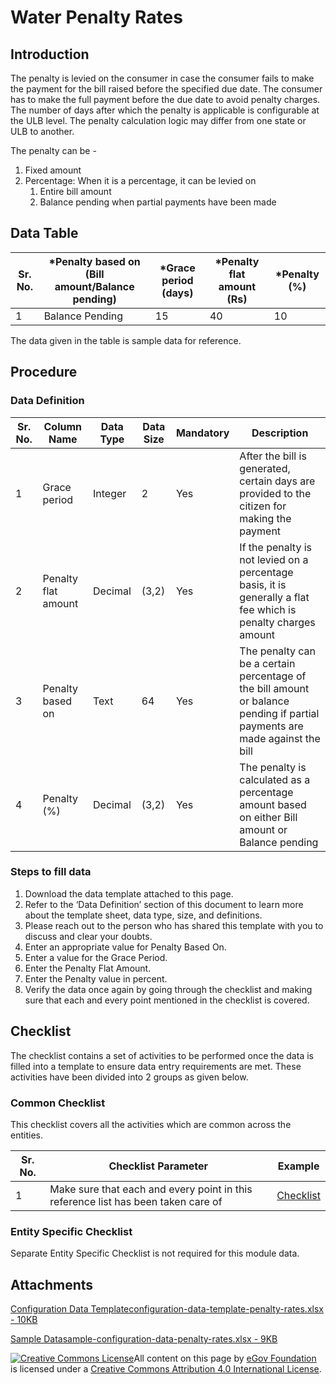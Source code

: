 # Water Penalty Rates

## Introduction <a href="#introduction" id="introduction"></a>

The penalty is levied on the consumer in case the consumer fails to make the payment for the bill raised before the specified due date. The consumer has to make the full payment before the due date to avoid penalty charges. The number of days after which the penalty is applicable is configurable at the ULB level. The penalty calculation logic may differ from one state or ULB to another.

The penalty can be -

1. Fixed amount
2. Percentage: When it is a percentage, it can be levied on
   1. Entire bill amount
   2. Balance pending when partial payments have been made

## Data Table <a href="#data-table" id="data-table"></a>

| Sr. No. | \*Penalty based on (Bill amount/Balance pending) | \*Grace period (days) | \*Penalty flat amount (Rs) | \*Penalty (%) |
| ------- | ------------------------------------------------ | --------------------- | -------------------------- | ------------- |
| 1       | Balance Pending                                  | 15                    | 40                         | 10            |

The data given in the table is sample data for reference.

## Procedure <a href="#procedure" id="procedure"></a>

### Data Definition <a href="#data-definition" id="data-definition"></a>

| Sr. No. | Column Name         | Data Type | Data Size | Mandatory | Description                                                                                                                 |
| ------- | ------------------- | --------- | --------- | --------- | --------------------------------------------------------------------------------------------------------------------------- |
| 1       | Grace period        | Integer   | 2         | Yes       | After the bill is generated, certain days are provided to the citizen for making the payment                                |
| 2       | Penalty flat amount | Decimal   | (3,2)     | Yes       | If the penalty is not levied on a percentage basis, it is generally a flat fee which is penalty charges amount              |
| 3       | Penalty based on    | Text      | 64        | Yes       | The penalty can be a certain percentage of the bill amount or balance pending if partial payments are made against the bill |
| 4       | Penalty (%)         | Decimal   | (3,2)     | Yes       | The penalty is calculated as a percentage amount based on either Bill amount or Balance pending                             |

### Steps to fill data <a href="#steps-to-fill-data" id="steps-to-fill-data"></a>

1. Download the data template attached to this page.
2. Refer to the ‘Data Definition’ section of this document to learn more about the template sheet, data type, size, and definitions.
3. Please reach out to the person who has shared this template with you to discuss and clear your doubts.
4. Enter an appropriate value for Penalty Based On.
5. Enter a value for the Grace Period.
6. Enter the Penalty Flat Amount.
7. Enter the Penalty value in percent.
8. Verify the data once again by going through the checklist and making sure that each and every point mentioned in the checklist is covered.

## Checklist <a href="#checklist" id="checklist"></a>

The checklist contains a set of activities to be performed once the data is filled into a template to ensure data entry requirements are met. These activities have been divided into 2 groups as given below.

### Common Checklist <a href="#common-checklist" id="common-checklist"></a>

This checklist covers all the activities which are common across the entities.

| Sr. No. | Checklist Parameter                                                               | Example                                                                                     |
| ------- | --------------------------------------------------------------------------------- | ------------------------------------------------------------------------------------------- |
| 1       | Make sure that each and every point in this reference list has been taken care of | ​[Checklist](https://digit-discuss.atlassian.net/wiki/spaces/DO/pages/502203140/Checklist)​ |

### Entity Specific Checklist <a href="#entity-specific-checklist" id="entity-specific-checklist"></a>

Separate Entity Specific Checklist is not required for this module data.

## Attachments <a href="#attachments" id="attachments"></a>

[Configuration Data Templateconfiguration-data-template-penalty-rates.xlsx - 10KB](https://firebasestorage.googleapis.com/v0/b/gitbook-28427.appspot.com/o/assets%2F-MERG\_iQW5oN4ukgXP8K%2Fsync%2F6736a6d4f73473589648d1cac7799a75b414ef84.xlsx?generation=1602050610927197\&alt=media)

[Sample Datasample-configuration-data-penalty-rates.xlsx - 9KB](https://firebasestorage.googleapis.com/v0/b/gitbook-28427.appspot.com/o/assets%2F-MERG\_iQW5oN4ukgXP8K%2Fsync%2F4f4334b9ecc2770e7469692f2e0b785d430c51be.xlsx?generation=1602050610993712\&alt=media)

[![Creative Commons License](https://i.creativecommons.org/l/by/4.0/80x15.png)](http://creativecommons.org/licenses/by/4.0/)All content on this page by [eGov Foundation ](https://egov.org.in)is licensed under a [Creative Commons Attribution 4.0 International License](http://creativecommons.org/licenses/by/4.0/).
